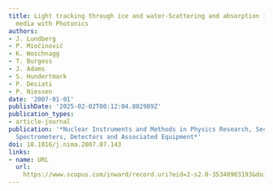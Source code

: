 ```yaml
---
title: Light tracking through ice and water-Scattering and absorption in heterogeneous
  media with Photonics
authors:
- J. Lundberg
- P. Miočinović
- K. Woschnagg
- T. Burgess
- J. Adams
- S. Hundertmark
- P. Desiati
- P. Niessen
date: '2007-01-01'
publishDate: '2025-02-02T00:12:04.802989Z'
publication_types:
- article-journal
publication: '*Nuclear Instruments and Methods in Physics Research, Section A: Accelerators,
  Spectrometers, Detectors and Associated Equipment*'
doi: 10.1016/j.nima.2007.07.143
links:
- name: URL
  url: 
    https://www.scopus.com/inward/record.uri?eid=2-s2.0-35348903193&doi=10.1016%2fj.nima.2007.07.143&partnerID=40&md5=b28fea83d72a796a37c0f3d8e8949a14
---
```

